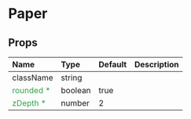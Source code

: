 Paper
=====



Props
-----


| Name | Type | Default | Description |
|:-----|:-----|:-----|:-----|
| className | string |  |   |
| <span style="color: #31a148">rounded *</span> | boolean | true |   |
| <span style="color: #31a148">zDepth *</span> | number | 2 |   |
